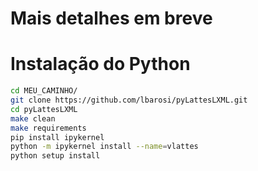 # Mais detalhes em breve


# Instalação do Python

```` bash
cd MEU_CAMINHO/
git clone https://github.com/lbarosi/pyLattesLXML.git
cd pyLattesLXML
make clean
make requirements
pip install ipykernel
python -m ipykernel install --name=vlattes
python setup install
````
